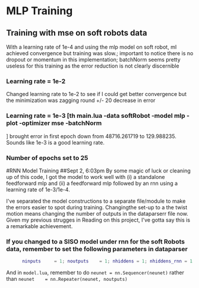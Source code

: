 # MLP Training
## Training with mse on soft robots data

With a learning rate of 1e-4 and using the mlp model on soft robot, mI achieved convergence but training was slow.; important to notice there is no dropout or momentum in this implementation; batchNorm seems pretty useless for this training as the error reduction is not clearly discernible

### Learning rate = 1e-2
Changed learning rate to 1e-2 to see if I could get better convergence but the minimization was zagging round +/- 20 decrease in error

### Learning rate = 1e-3 [th main.lua -data softRobot -model mlp -plot -optimizer mse -batchNorm
]
brought error in first epoch down from 48716.261719 to 129.988235. Sounds like 1e-3 is a good learning rate.

### Number of epochs set to 25

#RNN Model Training
##Sept 2, 6:03pm
By some magic of luck or cleaning up of this code, I got the model to work well with (i) a standalone feedforward mlp and (ii) a feedforward mlp followed by an rnn using a learning rate of 1e-3/1e-4.

I've separated the model constructions to a separate file/module to make the errors easier to spot during training. Changingthe set-up to a the twist motion means changing the number of outputs in the dataparserr file now. Given my previous strugges in Reading on this project, I've gotta say this is a remarkable achievement.

### If you changed to a SISO model under rnn for the soft Robots data, remember to set the following parameters in dataparser

```lua
	  ninputs     = 1; noutputs    = 1; nhiddens = 1; nhiddens_rnn = 1
```

And in `model.lua`, remember to do `neunet = nn.Sequencer(neunet)` rather than `neunet    = nn.Repeater(neunet, noutputs)`